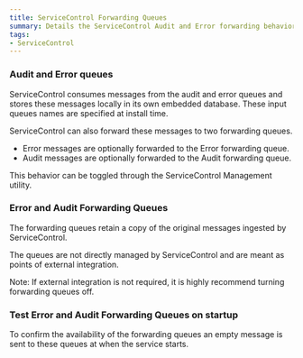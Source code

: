 ```yaml
---
title: ServiceControl Forwarding Queues
summary: Details the ServiceControl Audit and Error forwarding behavior and configuration
tags:
- ServiceControl
---
```


### Audit and Error queues

ServiceControl consumes messages from the audit and error queues and stores these messages locally in its own embedded database. These input queues names are specified at install time.

ServiceControl can also forward these messages to two forwarding queues.

* Error messages are optionally forwarded to the Error forwarding queue.
* Audit messages are optionally forwarded to the Audit forwarding queue.

This behavior can be toggled through the ServiceControl Management utility.


### Error and Audit Forwarding Queues

The forwarding queues retain a copy of the original messages ingested by ServiceControl.

The queues are not directly managed by ServiceControl and are meant as points of external integration.

Note: If external integration is not required, it is highly recommend turning forwarding queues off.


### Test Error and Audit Forwarding Queues on startup

To confirm the availability of the forwarding queues an empty message is sent to these queues at when the service starts.
